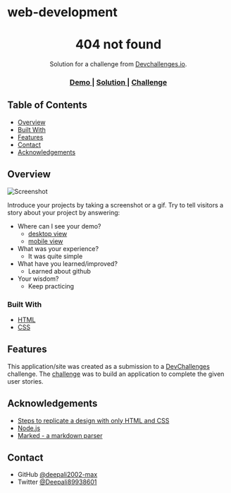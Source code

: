# web-development
<!-- Please update value in the {}  -->

<h1 align="center">404 not found</h1>

<div align="center">
   Solution for a challenge from  <a href="http://devchallenges.io" target="_blank">Devchallenges.io</a>.
</div>

<div align="center">
  <h3>
    <a href="https://user-images.githubusercontent.com/72861787/123385319-071aef00-d5b3-11eb-8709-7dc6e9f87154.png">
      Demo
    </a>
    <span> | </span>
    <a href="https://github.com/deepali2002-max/web-development/blob/main/code.html">
      Solution
    </a>
    <span> | </span>
    <a href="https://devchallenges.io/challenges/wBunSb7FPrIepJZAg0sY">
      Challenge
    </a>
  </h3>
</div>

<!-- TABLE OF CONTENTS -->

## Table of Contents

- [Overview](#overview)
- [Built With](#built-with)
- [Features](#features)
- [Contact](#contact)
- [Acknowledgements](#acknowledgements)

<!-- OVERVIEW -->

## Overview

![Screenshot](https://user-images.githubusercontent.com/72861787/123385319-071aef00-d5b3-11eb-8709-7dc6e9f87154.png)

Introduce your projects by taking a screenshot or a gif. Try to tell visitors a story about your project by answering:

- Where can I see your demo?
  - <a href="https://user-images.githubusercontent.com/72861787/123385319-071aef00-d5b3-11eb-8709-7dc6e9f87154.png">
      desktop view
    </a>
  - <a href="https://user-images.githubusercontent.com/72861787/123386894-c328e980-d5b4-11eb-96e3-4a3d750d8a31.png">
      mobile view
    </a>
- What was your experience?
  - It was quite simple 
- What have you learned/improved?
  - Learned about github
- Your wisdom?
  - Keep practicing

### Built With

<!-- This section should list any major frameworks that you built your project using. Here are a few examples.-->

- [HTML](https://www.w3schools.com/html/)
- [CSS](https://www.w3schools.com/Css/)

## Features

<!-- List the features of your application or follow the template. Don't share the figma file here :) -->

This application/site was created as a submission to a [DevChallenges](https://devchallenges.io/challenges) challenge. The [challenge](https://devchallenges.io/challenges/wBunSb7FPrIepJZAg0sY) was to build an application to complete the given user stories.


## Acknowledgements

<!-- This section should list any articles or add-ons/plugins that helps you to complete the project. This is optional but it will help you in the future. For exmpale -->

- [Steps to replicate a design with only HTML and CSS](https://devchallenges-blogs.web.app/how-to-replicate-design/)
- [Node.js](https://nodejs.org/)
- [Marked - a markdown parser](https://github.com/chjj/marked)

## Contact
- GitHub [@deepali2002-max](https://{github.com/deepali2002-max})
- Twitter [@Deepali89938601](https://{twitter.com/Deepali89938601})

